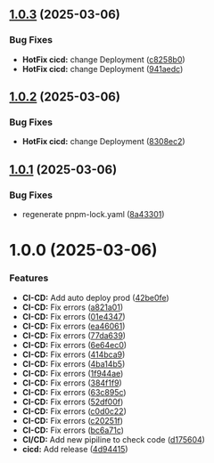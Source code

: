 ## [1.0.3](https://github.com/Yooo31/AzioneCatherina/compare/v1.0.2...v1.0.3) (2025-03-06)


### Bug Fixes

* **HotFix cicd:**  change Deployment ([c8258b0](https://github.com/Yooo31/AzioneCatherina/commit/c8258b097cbe471db14cda1443855b44c6d11e2e))
* **HotFix cicd:**  change Deployment ([941aedc](https://github.com/Yooo31/AzioneCatherina/commit/941aedcf6f06d3fb27860bce184fa42ce1c78e24))

## [1.0.2](https://github.com/Yooo31/AzioneCatherina/compare/v1.0.1...v1.0.2) (2025-03-06)


### Bug Fixes

* **HotFix cicd:**  change Deployment ([8308ec2](https://github.com/Yooo31/AzioneCatherina/commit/8308ec20f1734ab40241b1d471d46e165b000550))

## [1.0.1](https://github.com/Yooo31/AzioneCatherina/compare/v1.0.0...v1.0.1) (2025-03-06)

### Bug Fixes

- regenerate pnpm-lock.yaml ([8a43301](https://github.com/Yooo31/AzioneCatherina/commit/8a433017c1ceaaba430ba4db78bef4dda9c6c350))

# 1.0.0 (2025-03-06)

### Features

- **CI-CD:** Add auto deploy prod ([42be0fe](https://github.com/Yooo31/AzioneCatherina/commit/42be0fe0aa332346999f3683308821170d6c2d23))
- **CI-CD:** Fix errors ([a821a01](https://github.com/Yooo31/AzioneCatherina/commit/a821a0155bdf60993a8f42700114603f0a3f91b2))
- **CI-CD:** Fix errors ([01e4347](https://github.com/Yooo31/AzioneCatherina/commit/01e43474f00b190fd04625a20961f249da77f37f))
- **CI-CD:** Fix errors ([ea46061](https://github.com/Yooo31/AzioneCatherina/commit/ea46061102e4f0d7801ff453965b14beb0994156))
- **CI-CD:** Fix errors ([77da639](https://github.com/Yooo31/AzioneCatherina/commit/77da639c7380d68d46da09839f2a1136fd277ad5))
- **CI-CD:** Fix errors ([6e64ec0](https://github.com/Yooo31/AzioneCatherina/commit/6e64ec06a8ccf5aeda084755b7e7a9e9474d9ba6))
- **CI-CD:** Fix errors ([414bca9](https://github.com/Yooo31/AzioneCatherina/commit/414bca957747a598d4eb7d92e56f44211375d911))
- **CI-CD:** Fix errors ([4ba14b5](https://github.com/Yooo31/AzioneCatherina/commit/4ba14b5f5c4a2784200ceaefe6cf96d61dfabe6d))
- **CI-CD:** Fix errors ([1f944ae](https://github.com/Yooo31/AzioneCatherina/commit/1f944ae56ffd0547b322ee041180477eae89886c))
- **CI-CD:** Fix errors ([384f1f9](https://github.com/Yooo31/AzioneCatherina/commit/384f1f941d04ffffd94bd1b97b704dd58432d9dd))
- **CI-CD:** Fix errors ([63c895c](https://github.com/Yooo31/AzioneCatherina/commit/63c895c7c7a45ca87b44398e96e7a80a3067533f))
- **CI-CD:** Fix errors ([52df00f](https://github.com/Yooo31/AzioneCatherina/commit/52df00f31dc9fc7907feedc6f4d65ec6e85b7604))
- **CI-CD:** Fix errors ([c0d0c22](https://github.com/Yooo31/AzioneCatherina/commit/c0d0c2236191b60fcf7caa5f9ee12529ec77d393))
- **CI-CD:** Fix errors ([c20251f](https://github.com/Yooo31/AzioneCatherina/commit/c20251f4b2bfa0ceb37f8783aee7c53a4e8f42d8))
- **CI-CD:** Fix errors ([bc6a71c](https://github.com/Yooo31/AzioneCatherina/commit/bc6a71c12980dd579226f2518d8bde42a172c388))
- **CI/CD:** Add new pipiline to check code ([d175604](https://github.com/Yooo31/AzioneCatherina/commit/d17560418f311a59b4c7b539e4a494b5819871d6))
- **cicd:** Add release ([4d94415](https://github.com/Yooo31/AzioneCatherina/commit/4d9441550f8a6ea11a22e2818c1c2a606413ac77))
